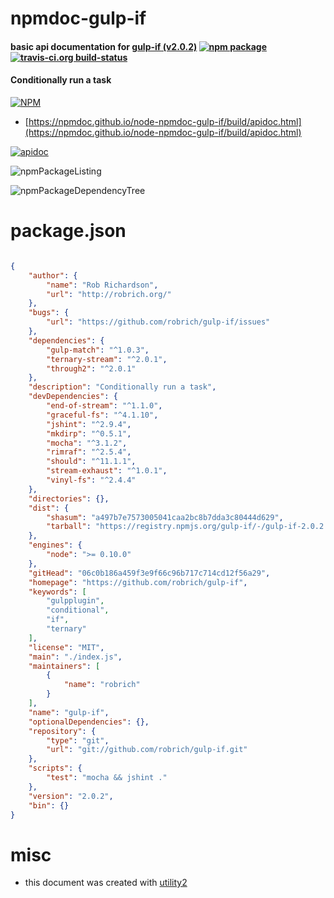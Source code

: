 # npmdoc-gulp-if

#### basic api documentation for  [gulp-if (v2.0.2)](https://github.com/robrich/gulp-if)  [![npm package](https://img.shields.io/npm/v/npmdoc-gulp-if.svg?style=flat-square)](https://www.npmjs.org/package/npmdoc-gulp-if) [![travis-ci.org build-status](https://api.travis-ci.org/npmdoc/node-npmdoc-gulp-if.svg)](https://travis-ci.org/npmdoc/node-npmdoc-gulp-if)

#### Conditionally run a task

[![NPM](https://nodei.co/npm/gulp-if.png?downloads=true&downloadRank=true&stars=true)](https://www.npmjs.com/package/gulp-if)

- [https://npmdoc.github.io/node-npmdoc-gulp-if/build/apidoc.html](https://npmdoc.github.io/node-npmdoc-gulp-if/build/apidoc.html)

[![apidoc](https://npmdoc.github.io/node-npmdoc-gulp-if/build/screenCapture.buildCi.browser.%252Ftmp%252Fbuild%252Fapidoc.html.png)](https://npmdoc.github.io/node-npmdoc-gulp-if/build/apidoc.html)

![npmPackageListing](https://npmdoc.github.io/node-npmdoc-gulp-if/build/screenCapture.npmPackageListing.svg)

![npmPackageDependencyTree](https://npmdoc.github.io/node-npmdoc-gulp-if/build/screenCapture.npmPackageDependencyTree.svg)



# package.json

```json

{
    "author": {
        "name": "Rob Richardson",
        "url": "http://robrich.org/"
    },
    "bugs": {
        "url": "https://github.com/robrich/gulp-if/issues"
    },
    "dependencies": {
        "gulp-match": "^1.0.3",
        "ternary-stream": "^2.0.1",
        "through2": "^2.0.1"
    },
    "description": "Conditionally run a task",
    "devDependencies": {
        "end-of-stream": "^1.1.0",
        "graceful-fs": "^4.1.10",
        "jshint": "^2.9.4",
        "mkdirp": "^0.5.1",
        "mocha": "^3.1.2",
        "rimraf": "^2.5.4",
        "should": "^11.1.1",
        "stream-exhaust": "^1.0.1",
        "vinyl-fs": "^2.4.4"
    },
    "directories": {},
    "dist": {
        "shasum": "a497b7e7573005041caa2bc8b7dda3c80444d629",
        "tarball": "https://registry.npmjs.org/gulp-if/-/gulp-if-2.0.2.tgz"
    },
    "engines": {
        "node": ">= 0.10.0"
    },
    "gitHead": "06c0b186a459f3e9f66c96b717c714cd12f56a29",
    "homepage": "https://github.com/robrich/gulp-if",
    "keywords": [
        "gulpplugin",
        "conditional",
        "if",
        "ternary"
    ],
    "license": "MIT",
    "main": "./index.js",
    "maintainers": [
        {
            "name": "robrich"
        }
    ],
    "name": "gulp-if",
    "optionalDependencies": {},
    "repository": {
        "type": "git",
        "url": "git://github.com/robrich/gulp-if.git"
    },
    "scripts": {
        "test": "mocha && jshint ."
    },
    "version": "2.0.2",
    "bin": {}
}
```



# misc
- this document was created with [utility2](https://github.com/kaizhu256/node-utility2)
